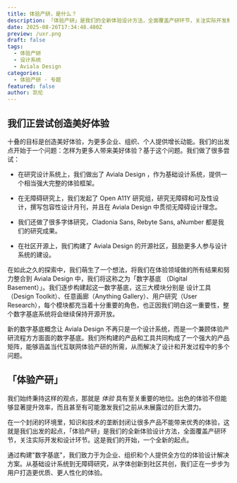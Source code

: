 ```yaml
---
title: 体验产研，是什么？
description: 「体验产研」是我们的全新体验设计方法，全面覆盖产研环节，关注实际开发和设计环节。
date: 2025-08-26T17:34:48.480Z
preview: /uxr.png
draft: false
tags:
  - 体验产研
  - 设计系统
  - Aviala Design
categories:
  - 体验产研 · 专题
featured: false
author: 凯伦
---
```


## 我们正尝试创造美好体验

十叠的目标是创造美好体验，为更多企业、组织、个人提供增长动能。我们的出发点开始于一个问题：怎样为更多人带来美好体验？基于这个问题。我们做了很多尝试：

- 在研究设计系统上，我们做出了 Aviala Design ，作为基础设计系统，提供一个相当强大完整的体验框架。

- 在无障碍研究上，我们发起了 Open A11Y 研究组，研究无障碍和可及性设计，撰写包容性设计月刊，并且在 Aviala Design 中贯彻无障碍设计理念。

- 我们还做了很多字体研究，Cladonia Sans, Rebyte Sans, aNumber 都是我们的研究成果。

- 在社区开源上，我们构建了 Aviala Design 的开源社区，鼓励更多人参与设计系统的建设。

在如此之久的探索中，我们萌生了一个想法，将我们在体验领域做的所有结果和努力整合到 Aviala Design 中，我们将这称之为「数字基底 （Digital Basement）」。我们逐步构建起这一数字基底，这三大模块分别是 设计工具（Design Toolkit）、任意画廊（Anything Gallery）、用户研究（User Research），每个模块都充当着十分重要的角色，也正因我们明白这一重要性，整个数字基底系统将会继续保持开源开放。

新的数字基底概念让 Aviala Design 不再只是一个设计系统，而是一个兼顾体验产研流程方方面面的数字基底。我们所构建的产品和工具共同构成了一个强大的产品矩阵，能够涵盖当代互联网体验产研的所需，从而解决了设计和开发过程中的多个问题。

## 「体验产研」

我们始终秉持这样的观点，那就是 *体验* 具有至关重要的地位。出色的体验不但能够显著提升效率，而且甚至有可能激发我们之前从未展露过的巨大潜力。

在一个封闭的环境里，知识和技术的垄断封闭让很多产品不能带来优秀的体验，这就是我们出发的起点，「体验产研」是我们的全新体验设计方法，全面覆盖产研环节，关注实际开发和设计环节。这是我们的开始，一个全新的起点。

通过构建"数字基底"，我们致力于为企业、组织和个人提供全方位的体验设计解决方案。从基础设计系统到无障碍研究，从字体创新到社区共创，我们正在一步步为用户打造更优质、更人性化的体验。